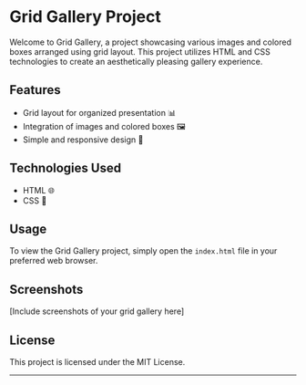 # Grid Gallery Project

Welcome to Grid Gallery, a project showcasing various images and colored boxes arranged using grid layout. This project utilizes HTML and CSS technologies to create an aesthetically pleasing gallery experience.

## Features

- Grid layout for organized presentation 📊
- Integration of images and colored boxes 🖼️
- Simple and responsive design 📱

## Technologies Used

- HTML 🌐
- CSS 🎨

## Usage

To view the Grid Gallery project, simply open the `index.html` file in your preferred web browser.

## Screenshots

[Include screenshots of your grid gallery here]

## License

This project is licensed under the MIT License.

---
